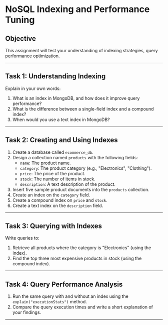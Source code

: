 # NoSQL Indexing and Performance Tuning


##  Objective
This assignment will test your understanding of indexing strategies, query performance optimization.

---

##  Task 1: Understanding Indexing  
Explain in your own words:  
1. What is an index in MongoDB, and how does it improve query performance?  
2. What is the difference between a single-field index and a compound index?  
3. When would you use a text index in MongoDB?  

---

##  Task 2: Creating and Using Indexes  
1. Create a database called `ecommerce_db`.  
2. Design a collection named `products` with the following fields:  
   - `name`: The product name.  
   - `category`: The product category (e.g., "Electronics", "Clothing").  
   - `price`: The price of the product.  
   - `stock`: The number of items in stock.  
   - `description`: A text description of the product.  
3. Insert five sample product documents into the `products` collection.  
4. Create an index on the `category` field.  
5. Create a compound index on `price` and `stock`.  
6. Create a text index on the `description` field.  

---

##  Task 3: Querying with Indexes  
Write queries to:  
1. Retrieve all products where the category is "Electronics" (using the index).  
2. Find the top three most expensive products in stock (using the compound index).  

---

##  Task 4: Query Performance Analysis  
1. Run the same query with and without an index using the `explain("executionStats")` method.  
2. Compare the query execution times and write a short explanation of your findings.  

---